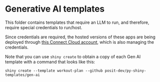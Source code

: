 # Generative AI templates

This folder contains templates that require an LLM to run, and therefore, require special credentials to run/host.

Since credentials are required, the hosted versions of these apps are being deployed through [this Connect Cloud account](https://connect.posit.cloud/posit-ai), which is also managing the credentials.

Note that you can use `shiny create` to obtain a copy of each Gen AI template with a command that looks like this:

```shell
shiny create --template workout-plan --github posit-dev/py-shiny-templates/gen-ai
```
